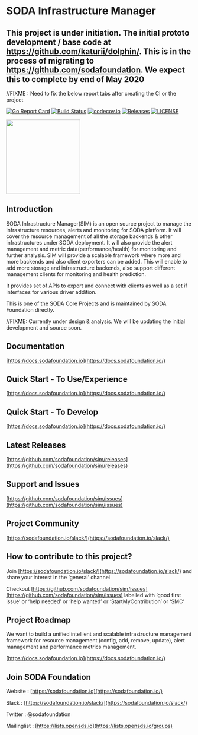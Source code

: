 # SODA Infrastructure Manager
## This project is under initiation. The initial prototo development / base code at https://github.com/katurii/dolphin/. This is in the process of migrating to https://github.com/sodafoundation. We expect this to complete by end of May 2020


//FIXME : Need to fix the below report tabs after creating the CI or the project

[![Go Report Card](https://goreportcard.com/badge/github.com/sodafoundation/sim?branch=master)](https://goreportcard.com/report/github.com/sodafoundation/sim)
[![Build Status](https://travis-ci.org/sodafoundation/sim.svg?branch=master)](https://travis-ci.org/sodafoundation/sim)
[![codecov.io](https://codecov.io/github/sodafoundation/sim/coverage.svg?branch=master)](https://codecov.io/github/sodafoundation/sim?branch=master)
[![Releases](https://img.shields.io/github/release/sodafoundation/sim/all.svg?style=flat-square)](https://github.com/sodafoundation/sim/releases)
[![LICENSE](https://img.shields.io/github/license/sodafoundation/sim.svg?style=flat-square)](https://github.com/sodafoundation/sim/blob/master/LICENSE)

<img src="https://sodafoundation.io/wp-content/uploads/2020/01/SODA_logo_outline_color_800x800.png" width="200" height="200">

## Introduction

SODA Infrastructure Manager(SIM) is an open source project to manage the infrastructure resources, alerts and monitoring for SODA platform. It will cover the resource management of all the storage backends & other infrastructures under SODA deployment. It will also provide the alert management and metric data(performance/health) for monitoring and further analysis. SIM will provide a scalable framework where more and more backends and also client exporters can be added. This will enable to add more storage and infrastructure backends, also support different management clients for monitoring and health prediction.

It provides set of APIs to export and connect with clients as well as a set if interfaces for various driver addition.

This is one of the SODA Core Projects and is maintained by SODA Foundation directly.

//FIXME: Currently under design & analysis. We will be updating the initial development and source soon.

## Documentation

[https://docs.sodafoundation.io](https://docs.sodafoundation.io/)

## Quick Start - To Use/Experience

[https://docs.sodafoundation.io](https://docs.sodafoundation.io/)

## Quick Start - To Develop

[https://docs.sodafoundation.io](https://docs.sodafoundation.io/)

## Latest Releases

[https://github.com/sodafoundation/sim/releases](https://github.com/sodafoundation/sim/releases)

## Support and Issues

[https://github.com/sodafoundation/sim/issues](https://github.com/sodafoundation/sim/issues)

## Project Community

[https://sodafoundation.io/slack/](https://sodafoundation.io/slack/)

## How to contribute to this project?

Join [https://sodafoundation.io/slack/](https://sodafoundation.io/slack/) and share your interest in the ‘general’ channel

Checkout [https://github.com/sodafoundation/sim/issues](https://github.com/sodafoundation/sim/issues) labelled with ‘good first issue’ or ‘help needed’ or ‘help wanted’ or ‘StartMyContribution’ or ‘SMC’

## Project Roadmap

We want to build a unified intellient and scalable infrastructure management framework for resource management (config, add, remove, update), alert management and performance metrics management.
  
[https://docs.sodafoundation.io](https://docs.sodafoundation.io/)

## Join SODA Foundation

Website : [https://sodafoundation.io](https://sodafoundation.io/)

Slack  : [https://sodafoundation.io/slack/](https://sodafoundation.io/slack/)

Twitter  : @sodafoundation

Mailinglist  : [https://lists.opensds.io](https://lists.opensds.io/groups)
